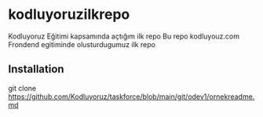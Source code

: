# kodluyoruzilkrepo
Kodluyoruz Eğitimi kapsamında açtığım ilk repo
Bu repo kodluyouz.com Frondend egitiminde olusturdugumuz ilk repo
## Installation
git clone https://github.com/Kodluyoruz/taskforce/blob/main/git/odev1/ornekreadme.md
